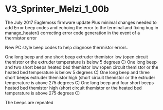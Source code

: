 # V3_Sprinter_Melzi_1_00b
The July 2017 Eaglemoss firmware update Plus minimal changes needed to add Error beep codes and echoing the error to the terminal and fixing bug in manage_heater() correcting error code generation in the event of a thermistor error  

New PC style beep codes to help diagnose thermistor errors.

One long beep and one short beep extruder themistor low (open circuit themistor or the extruder temperature is below 5 degrees C) 
One long beep and two short beeps heated bed themistor low (open circuit themistor or the heated bed temperature is below 5 degrees C) 
One long beep and three short beeps extruder themistor high (short circuit themistor or the extruder temperature is above 275 degrees C) 
One long beep and four short beeps heated bed themistor high (short circuit themistor or the heated bed temperature is above 275 degrees C) 

The beeps are repeated

